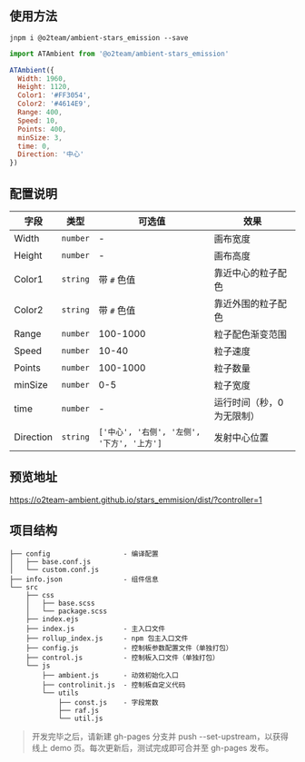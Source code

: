 ## 使用方法

```
jnpm i @o2team/ambient-stars_emission --save
```

```javascript
import ATAmbient from '@o2team/ambient-stars_emission'

ATAmbient({
  Width: 1960,
  Height: 1120,
  Color1: '#FF3054',
  Color2: '#4614E9',
  Range: 400,
  Speed: 10,
  Points: 400,
  minSize: 3,
  time: 0,
  Direction: '中心'
})
```

## 配置说明

| 字段 | 类型 | 可选值 | 效果 |
|-|-|-|-|
| Width | `number` | - | 画布宽度 |
| Height | `number` | - | 画布高度 |
| Color1 | `string` | 带 `#` 色值 | 靠近中心的粒子配色 |
| Color2 | `string` | 带 `#` 色值 | 靠近外围的粒子配色 |
| Range | `number` | 100-1000 | 粒子配色渐变范围 |
| Speed | `number` | 10-40 | 粒子速度 |
| Points | `number` | 100-1000 | 粒子数量 |
| minSize | `number` | 0-5 | 粒子宽度 |
| time | `number` | - | 运行时间（秒，0为无限制） |
| Direction | `string` | `['中心', '右侧', '左侧', '下方', '上方']` | 发射中心位置 |

## 预览地址

https://o2team-ambient.github.io/stars_emmision/dist/?controller=1

## 项目结构

```
├── config                  - 编译配置
│   ├── base.conf.js
│   └── custom.conf.js
├── info.json               - 组件信息
└── src
    ├── css
    │   ├── base.scss
    │   └── package.scss
    ├── index.ejs
    ├── index.js            - 主入口文件
    ├── rollup_index.js     - npm 包主入口文件
    ├── config.js           - 控制板参数配置文件（单独打包）
    ├── control.js          - 控制板入口文件（单独打包）
    └── js
        ├── ambient.js      - 动效初始化入口
        ├── controlinit.js  - 控制板自定义代码
        └── utils
            ├── const.js    - 字段常数
            ├── raf.js
            └── util.js
```

> 开发完毕之后，请新建 gh-pages 分支并 push --set-upstream，以获得线上 demo 页。每次更新后，测试完成即可合并至 gh-pages 发布。